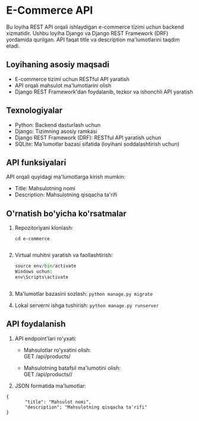 # E-Commerce API

Bu loyiha REST API orqali ishlaydigan e-commerce tizimi uchun backend xizmatidir. Ushbu loyiha Django va Django REST Framework (DRF) yordamida qurilgan. API faqat title va description ma'lumotlarini taqdim etadi.

## Loyihaning asosiy maqsadi

- E-commerce tizimi uchun RESTful API yaratish
- API orqali mahsulot ma'lumotlarini olish
- Django REST Framework'dan foydalanib, tezkor va ishonchli API yaratish

## Texnologiyalar

- Python: Backend dasturlash uchun
- Django: Tizimning asosiy ramkasi
- Django REST Framework (DRF): RESTful API yaratish uchun
- SQLite: Ma'lumotlar bazasi sifatida (loyihani soddalashtirish uchun)

## API funksiyalari

API orqali quyidagi ma'lumotlarga kirish mumkin:

- Title: Mahsulotning nomi
- Description: Mahsulotning qisqacha ta'rifi

## O'rnatish bo'yicha ko'rsatmalar

1. Repozitoriyani klonlash:
      ```git clone https://github.com/abdulla-dev-11/e-commerce
   cd e-commerce
   

2. Virtual muhitni yaratish va faollashtirish:
      ```python -m venv env
   source env/bin/activate 
   Windows uchun: 
   env\Scripts\activate
   


3. Ma'lumotlar bazasini sozlash:
     ```python manage.py migrate```
   

4. Lokal serverni ishga tushirish:
      ```python manage.py runserver```
   

## API foydalanish

1. API endpoint'lari ro'yxati:

   - Mahsulotlar ro'yxatini olish:  
     GET /api/products/

   - Mahsulotning batafsil ma'lumotini olish:  
     GET /api/products/<id>/

2. JSON formatida ma'lumotlar:

```commandline
{
       "title": "Mahsulot nomi",
       "description": "Mahsulotning qisqacha ta'rifi"
}
```      